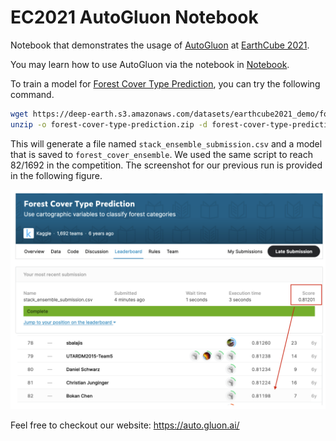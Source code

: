 # EC2021 AutoGluon Notebook 

Notebook that demonstrates the usage of [AutoGluon](https://github.com/awslabs/autogluon) at [EarthCube 2021](https://www.earthcube.org/2021-earthcube-annual-meeting).

You may learn how to use AutoGluon via the notebook in [Notebook](./Xingjian_Shi_01_Automated_Machine_Learning_for_Earth_Science_via_AutoGluon.ipynb).

To train a model for [Forest Cover Type Prediction](https://www.kaggle.com/c/forest-cover-type-prediction/overview), you can try the following command.

```bash
wget https://deep-earth.s3.amazonaws.com/datasets/earthcube2021_demo/forest-cover-type-prediction.zip -O forest-cover-type-prediction.zip
unzip -o forest-cover-type-prediction.zip -d forest-cover-type-prediction
```

This will generate a file named `stack_ensemble_submission.csv` and a model that is saved to `forest_cover_ensemble`. 
We used the same script to reach 82/1692 in the competition. The screenshot for our previous run is provided in the following figure.

![screenshot](forest_cover_type.png)

Feel free to checkout our website: https://auto.gluon.ai/
